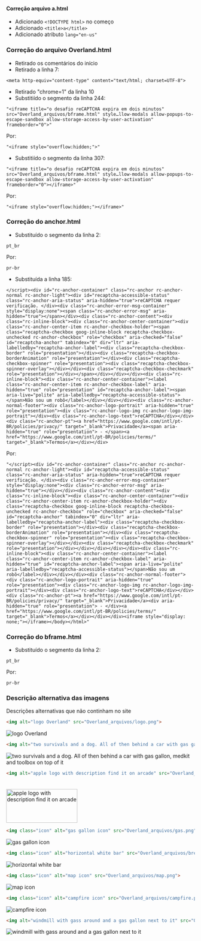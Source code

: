 #### Correção arquivo a.html
* Adicionado `<!DOCTYPE html>` no começo
* Adicionado `<title>a</title>`
* Adicionado atributo `lang="en-us"`

### Correção do arquivo Overland.html
* Retirado os comentários do início
* Retirado a linha 7: 
~~~
<meta http-equiv="content-type" content="text/html; charset=UTF-8">
~~~
* Retirado "chrome=1" da linha 10
* Substitiído o segmento da linha 244: 
~~~
"<iframe title="o desafio reCAPTCHA expira em dois minutos" src="Overland_arquivos/bframe.html" style…llow-modals allow-popups-to-escape-sandbox allow-storage-access-by-user-activation" frameborder="0">"
~~~
Por:
~~~
"<iframe style="overflow:hidden;">"
~~~
* Substitiído o segmento da linha 307: 
~~~
"<iframe title="o desafio reCAPTCHA expira em dois minutos" src="Overland_arquivos/bframe.html" style…llow-modals allow-popups-to-escape-sandbox allow-storage-access-by-user-activation" frameborder="0"></iframe>"
~~~
Por:
~~~
"<iframe style="overflow:hidden;"></iframe>"
~~~

### Correção do anchor.html
* Substituído o segmento da linha 2:
~~~
pt_br
~~~
Por:
~~~
pr-br
~~~
* Substituída a linha 185:
~~~
</script><div id="rc-anchor-container" class="rc-anchor rc-anchor-normal rc-anchor-light"><div id="recaptcha-accessible-status" class="rc-anchor-aria-status" aria-hidden="true">reCAPTCHA requer verificação. </div><div class="rc-anchor-error-msg-container" style="display:none"><span class="rc-anchor-error-msg" aria-hidden="true"></span></div><div class="rc-anchor-content"><div class="rc-inline-block"><div class="rc-anchor-center-container"><div class="rc-anchor-center-item rc-anchor-checkbox-holder"><span class="recaptcha-checkbox goog-inline-block recaptcha-checkbox-unchecked rc-anchor-checkbox" role="checkbox" aria-checked="false" id="recaptcha-anchor" tabindex="0" dir="ltr" aria-labelledby="recaptcha-anchor-label"><div class="recaptcha-checkbox-border" role="presentation"></div><div class="recaptcha-checkbox-borderAnimation" role="presentation"></div><div class="recaptcha-checkbox-spinner" role="presentation"><div class="recaptcha-checkbox-spinner-overlay"></div></div><div class="recaptcha-checkbox-checkmark" role="presentation"></div></span></div></div></div><div class="rc-inline-block"><div class="rc-anchor-center-container"><label class="rc-anchor-center-item rc-anchor-checkbox-label" aria-hidden="true" role="presentation" id="recaptcha-anchor-label"><span aria-live="polite" aria-labelledby="recaptcha-accessible-status"></span>Não sou um robô</label></div></div></div><div class="rc-anchor-normal-footer"><div class="rc-anchor-logo-portrait" aria-hidden="true" role="presentation"><div class="rc-anchor-logo-img rc-anchor-logo-img-portrait"></div><div class="rc-anchor-logo-text">reCAPTCHA</div></div><div class="rc-anchor-pt"><a href="https://www.google.com/intl/pt-BR/policies/privacy/" target="_blank">Privacidade</a><span aria-hidden="true" role="presentation"> - </span><a href="https://www.google.com/intl/pt-BR/policies/terms/" target="_blank">Termos</a></div></div>
~~~
Por:
~~~
"</script><div id="rc-anchor-container" class="rc-anchor rc-anchor-normal rc-anchor-light"><div id="recaptcha-accessible-status" class="rc-anchor-aria-status" aria-hidden="true">reCAPTCHA requer verificação. </div><div class="rc-anchor-error-msg-container" style="display:none"><div class="rc-anchor-error-msg" aria-hidden="true"></div></div><div class="rc-anchor-content"><div class="rc-inline-block"><div class="rc-anchor-center-container"><div class="rc-anchor-center-item rc-anchor-checkbox-holder"><div class="recaptcha-checkbox goog-inline-block recaptcha-checkbox-unchecked rc-anchor-checkbox" role="checkbox" aria-checked="false" id="recaptcha-anchor" tabindex="0" dir="ltr" aria-labelledby="recaptcha-anchor-label"><div class="recaptcha-checkbox-border" role="presentation"></div><div class="recaptcha-checkbox-borderAnimation" role="presentation"></div><div class="recaptcha-checkbox-spinner" role="presentation"><div class="recaptcha-checkbox-spinner-overlay"></div></div><div class="recaptcha-checkbox-checkmark" role="presentation"></div></div></div></div></div><div class="rc-inline-block"><div class="rc-anchor-center-container"><label class="rc-anchor-center-item rc-anchor-checkbox-label" aria-hidden="true" id="recaptcha-anchor-label"><span aria-live="polite" aria-labelledby="recaptcha-accessible-status"></span>Não sou um robô</label></div></div></div><div class="rc-anchor-normal-footer"><div class="rc-anchor-logo-portrait" aria-hidden="true" role="presentation"><div class="rc-anchor-logo-img rc-anchor-logo-img-portrait"></div><div class="rc-anchor-logo-text">reCAPTCHA</div></div><div class="rc-anchor-pt"><a href="https://www.google.com/intl/pt-BR/policies/privacy/" target="_blank">Privacidade</a><div aria-hidden="true" role="presentation"> - </div><a href="https://www.google.com/intl/pt-BR/policies/terms/" target="_blank">Termos</a></div></div></div><iframe style="display: none;"></iframe></body></html>"
~~~

### Correção do bframe.html
* Substituído o segmento da linha 2:
~~~
pt_br
~~~
Por:
~~~
pr-br
~~~

### Descrição alternativa das imagens
Descrições alternativas que não continham no site

~~~html
<img alt="logo Overland" src="Overland_arquivos/logo.png">
~~~
<img alt="logo Overland" src="Overland_arquivos/logo.png">

~~~html
<img alt="two survivals and a dog. All of then behind a car with gas gallon, medkit and toolbox on top of it" src="Overland_arquivos/group2.png">
~~~

<img alt="two survivals and a dog. All of then behind a car with gas gallon, medkit and toolbox on top of it" src="Overland_arquivos/group2.png">

~~~html
<img alt="apple logo with description find it on arcade" src="Overland_arquivos/Apple_Arcade_Badge_US.svg" style="margin-top: 20px; width: 190px; height: 90px;">
~~~

<img alt="apple logo with description find it on arcade" src="Overland_arquivos/Apple_Arcade_Badge_US.svg" style="margin-top: 20px; width: 190px; height: 90px;">

~~~html
<img class="icon" alt="gas gallon icon" src="Overland_arquivos/gas.png">
~~~
<img class="icon" alt="gas gallon icon" src="Overland_arquivos/gas.png">

~~~html
<img class="icon" alt="horizontal white bar" src="Overland_arquivos/break.png">
~~~
<img class="icon" alt="horizontal white bar" src="Overland_arquivos/break.png">

~~~html
<img class="icon" alt="map icon" src="Overland_arquivos/map.png">
~~~
<img class="icon" alt="map icon" src="Overland_arquivos/map.png">

~~~html
<img class="icon" alt="campfire icon" src="Overland_arquivos/campfire.png">
~~~
<img class="icon" alt="campfire icon" src="Overland_arquivos/campfire.png">

~~~html
<img alt="windmill with gass around and a gas gallon next to it" src="Overland_arquivos/windmill.png">
~~~
<img alt="windmill with gass around and a gas gallon next to it" src="Overland_arquivos/windmill.png">
